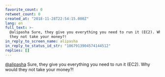```yaml
---
favorite_count: 0
retweet_count: 0
created_at: "2018-11-28T22:54:15.000Z"
lang: en
full_text: >-
  @alipasha Sure, they give you everything you need to run it (EC2). Why would
  they not take your money?!
in_reply_to_screen_name: alipasha
in_reply_to_status_id_str: "1067913904574144512"
replies: []
---
```


[@alipasha](https://twitter.com/alipasha) Sure, they give you everything you
need to run it (EC2). Why would they not take your money?!
